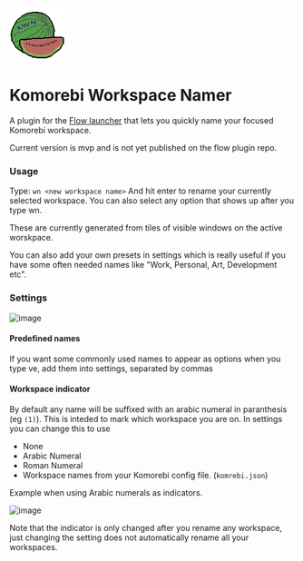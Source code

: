 ![Project logo. It's a pixel art picture of a watermelon with the letters KWN stenciled on it. Al done in the commodore 64 color palette](/Flow.Launcher.Plugin.KomorebiWorkspaceNamer/icon.png)

Komorebi Workspace Namer
==================

A plugin for the [Flow launcher](https://github.com/Flow-Launcher/Flow.Launcher) that lets you quickly name your focused Komorebi workspace.

Current version is mvp and is not yet published on the flow plugin repo.

### Usage
Type: 
`wn <new workspace name>`
And hit enter to rename your currently selected workspace.
You can also select any option that shows up after you type wn.

These are currently generated from tiles of visible windows on the active worskpace. 

You can also add your own presets in settings which is really useful if you have some often needed names like "Work, Personal, Art, Development etc".


### Settings
![image](https://github.com/user-attachments/assets/17a765af-31d5-4c54-a7c5-df1e68803439)

#### Predefined names

If you want some commonly used names to appear as options when you type ve, add them into settings, separated by commas

#### Workspace indicator
By default any name will be suffixed with an arabic numeral in paranthesis (eg `(1)`). This is inteded to mark which workspace you are on. In settings you can change this to use
- None
- Arabic Numeral
- Roman Numeral
- Workspace names from your Komorebi config file. (`komrebi.json`)

Example when using Arabic numerals as indicators.

![image](https://github.com/user-attachments/assets/92cbdd90-5463-4fba-860e-0fdbe6501222)

Note that the indicator is only changed after you rename any workspace, just changing the setting does not automatically rename all your workspaces.
